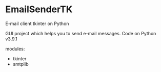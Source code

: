 # EmailSenderTK
E-mail client tkinter on Python

GUI project which helps you to send e-mail messages. Code on Python v3.9.1

modules:
- tkinter
- smtplib
